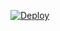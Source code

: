 [![Deploy](https://telegra.ph/file/7616c69e43945cede9dff.jpg)](https://dashboard.heroku.com/new?template=https://github.com/dattudd/Jaisriram")
